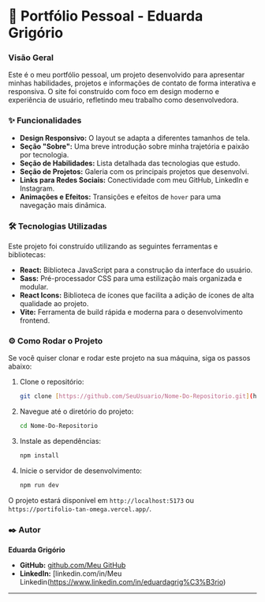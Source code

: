 # 🚀 Portfólio Pessoal - Eduarda Grigório

### Visão Geral

Este é o meu portfólio pessoal, um projeto desenvolvido para apresentar minhas habilidades, projetos e informações de contato de forma interativa e responsiva. O site foi construído com foco em design moderno e experiência de usuário, refletindo meu trabalho como desenvolvedora.

### ✨ Funcionalidades

* **Design Responsivo:** O layout se adapta a diferentes tamanhos de tela.
* **Seção "Sobre":** Uma breve introdução sobre minha trajetória e paixão por tecnologia.
* **Seção de Habilidades:** Lista detalhada das tecnologias que estudo.
* **Seção de Projetos:** Galeria com os principais projetos que desenvolvi.
* **Links para Redes Sociais:** Conectividade com meu GitHub, LinkedIn e Instagram.
* **Animações e Efeitos:** Transições e efeitos de `hover` para uma navegação mais dinâmica.

### 🛠️ Tecnologias Utilizadas

Este projeto foi construído utilizando as seguintes ferramentas e bibliotecas:

* **React:** Biblioteca JavaScript para a construção da interface do usuário.
* **Sass:** Pré-processador CSS para uma estilização mais organizada e modular.
* **React Icons:** Biblioteca de ícones que facilita a adição de ícones de alta qualidade ao projeto.
* **Vite:** Ferramenta de build rápida e moderna para o desenvolvimento frontend.

### ⚙️ Como Rodar o Projeto

Se você quiser clonar e rodar este projeto na sua máquina, siga os passos abaixo:

1.  Clone o repositório:
    ```bash
    git clone [https://github.com/SeuUsuario/Nome-Do-Repositorio.git](https://github.com/EduardaGrigorio3/Portifolio.git)
    
2.  Navegue até o diretório do projeto:
    ```bash
    cd Nome-Do-Repositorio
    ```
3.  Instale as dependências:
    ```bash
    npm install
    ```
4.  Inicie o servidor de desenvolvimento:
    ```bash
    npm run dev
    ```

O projeto estará disponível em `http://localhost:5173` ou `https://portifolio-tan-omega.vercel.app/`.

### ✒️ Autor

**Eduarda Grigório**

* **GitHub:** [github.com/Meu GitHub](https://github.com/EduardaGrigorio3)
* **LinkedIn:** [linkedin.com/in/Meu Linkedin(https://www.linkedin.com/in/eduardagrig%C3%B3rio)

---
